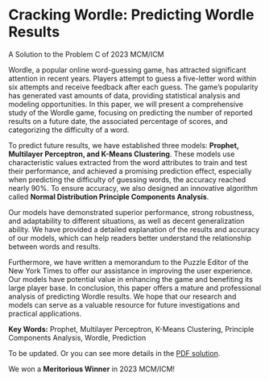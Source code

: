# Cracking Wordle: Predicting Wordle Results

A Solution to the Problem C of 2023 MCM/ICM

Wordle, a popular online word-guessing game, has attracted significant attention in recent years. Players attempt to guess a five-letter word within six attempts and receive feedback after each guess. The game’s popularity has generated vast amounts of data, providing statistical analysis and modeling opportunities. In this paper, we will present a comprehensive study of the Wordle game, focusing on predicting the number of reported results on a future date, the associated percentage of scores, and categorizing the difficulty of a word. 

To predict future results, we have established three models: **Prophet, Multilayer Perceptron, and K-Means Clustering**. These models use characteristic values extracted from the word attributes to train and test their performance, and achieved a promising prediction effect, especially when predicting the difficulty of guessing words, the accuracy reached nearly 90%. To ensure accuracy, we also designed an innovative algorithm called **Normal Distribution Principle Components Analysis**. 

Our models have demonstrated superior performance, strong robustness, and adaptability to different situations, as well as decent generalization ability. We have provided a detailed explanation of the results and accuracy of our models, which can help readers better understand the relationship between words and results. 

Furthermore, we have written a memorandum to the Puzzle Editor of the New York Times to offer our assistance in improving the user experience. Our models have potential value in enhancing the game and benefiting its large player base. In conclusion, this paper offers a mature and professional analysis of predicting Wordle results. We hope that our research and models can serve as a valuable resource for future investigations and practical applications.

**Key Words:** Prophet, Multilayer Perceptron, K-Means Clustering, Principle Components Analysis, Wordle, Prediction

To be updated. Or you can see more details in the [PDF solution](https://github.com/be-Frozen/Cracking-Wordle/blob/main/files/MCM_2023.pdf).

We won a **Meritorious Winner** in 2023 MCM/ICM!
